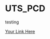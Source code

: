 # UTS_PCD
testing

[Your Link Here](https://colab.research.google.com/drive/156YRelj8f9s47CEGa4VPTTtJPaY4E7Gi?usp=sharing)
